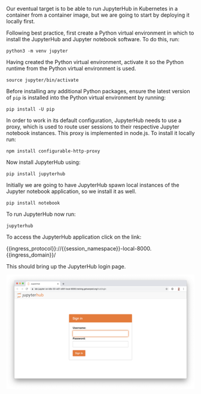 Our eventual target is to be able to run JupyterHub in Kubernetes in a container from a container image, but we are going to start by deploying it locally first.

Following best practice, first create a Python virtual environment in which to install the JupyterHub and Jupyter notebook software. To do this, run:

```execute
python3 -m venv jupyter
```

Having created the Python virtual environment, activate it so the Python runtime from the Python virtual environment is used.

```execute
source jupyter/bin/activate
```

Before installing any additional Python packages, ensure the latest version of ``pip`` is installed into the Python virtual environment by running:

```execute
pip install -U pip
```

In order to work in its default configuration, JupyterHub needs to use a proxy, which is used to route user sessions to their respective Jupyter notebook instances. This proxy is implemented in node.js. To install it locally run:

```execute
npm install configurable-http-proxy
```

Now install JupyterHub using:

```execute
pip install jupyterhub
```

Initially we are going to have JupyterHub spawn local instances of the Jupyter notebook application, so we install it as well.

```execute
pip install notebook
```

To run JupyterHub now run:

```execute
jupyterhub
```

To access the JupyterHub application click on the link:

{{ingress_protocol}}://{{session_namespace}}-local-8000.{{ingress_domain}}/

This should bring up the JupyterHub login page.

![JupyterHub Login Page](jupyterhub-login-page.png)
